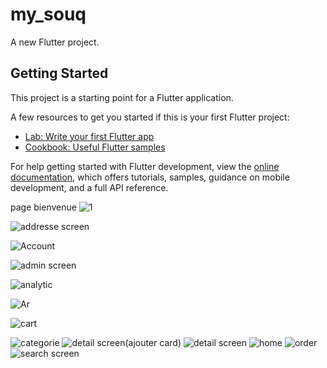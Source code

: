 # my_souq

A new Flutter project.

## Getting Started

This project is a starting point for a Flutter application.

A few resources to get you started if this is your first Flutter project:

- [Lab: Write your first Flutter app](https://docs.flutter.dev/get-started/codelab)
- [Cookbook: Useful Flutter samples](https://docs.flutter.dev/cookbook)

For help getting started with Flutter development, view the
[online documentation](https://docs.flutter.dev/), which offers tutorials,
samples, guidance on mobile development, and a full API reference.

page bienvenue
![1](https://user-images.githubusercontent.com/116580671/209980812-4e49efe1-d44c-4e75-9345-5cce2117c9c5.PNG)

![addresse screen](https://user-images.githubusercontent.com/116580671/209980979-e5f5f17c-7499-4f38-8c39-cec406e0a55b.PNG)

![Account](https://user-images.githubusercontent.com/116580671/209981287-96f7cb4d-e1bb-4672-8aa1-f3f70dc56430.PNG)

![admin screen](https://user-images.githubusercontent.com/116580671/209981187-724b41ad-25da-49cc-a7e6-66ea426c5af8.PNG)

![analytic](https://user-images.githubusercontent.com/116580671/209981350-3807a46d-c5d3-43e2-b0ae-e0f8b3f9f8a5.PNG)

![Ar](https://user-images.githubusercontent.com/116580671/209981382-6d7df9a0-75c4-4cd1-ab00-e199f80f7b25.PNG)

![cart](https://user-images.githubusercontent.com/116580671/209981418-095995af-b917-4660-8ade-151e89c63c96.PNG)

![categorie](https://user-images.githubusercontent.com/116580671/209981449-16720807-8de2-4d9d-bdc3-b93383bae034.PNG)
![detail screen(ajouter card)](https://user-images.githubusercontent.com/116580671/209981469-951ba726-6602-4818-8ea9-09886e2a2545.PNG)
![detail screen](https://user-images.githubusercontent.com/116580671/209981538-611b7971-ca4f-4565-befa-04a3699ad16e.PNG)
![home](https://user-images.githubusercontent.com/116580671/209981629-38701118-e53b-4e2d-9a30-19778da0cbdf.PNG)
![order](https://user-images.githubusercontent.com/116580671/209981683-86b9a4de-4055-4d95-8e3a-cf6c58b710e3.PNG)
![search screen](https://user-images.githubusercontent.com/116580671/209981708-9f7c8142-8ab0-4746-a469-e43e3749d380.PNG)


